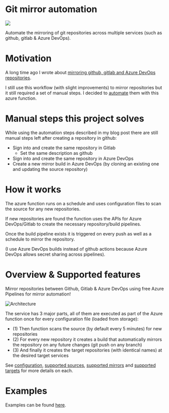 # Git mirror automation

<a href="https://portal.azure.com/#create/Microsoft.Template/uri/https%3A%2F%2Fraw.githubusercontent.com%2Fdanielscholl%2Fgit-mirror-automation%2Fmaster%2Fdeploy%2Fdeploy.json" target="_blank">
    <img src="http://azuredeploy.net/deploybutton.png"/>
</a>


Automate the mirroring of git repositories across multiple services (such as github, gitlab & Azure DevOps).

# Motivation

A long time ago I wrote about [mirroring github, gitlab and Azure DevOps repositories](https://marcstan.net/blog/2018/08/31/Mirror-github-gitlab-and-VSTS-repositories/).

I still use this workflow (with slight improvements) to mirror repositories but it still required a set of manual steps. I decided to [automate](https://xkcd.com/1319/) them with this azure function.

# Manual steps this project solves

While using the automation steps described in my blog post there are still manual steps left after creating a repository in github:

* Sign into and create the same repository in Gitlab
  * Set the same description as github
* Sign into and create the same repository in Azure DevOps
* Create a new mirror build in Azure DevOps (by cloning an existing one and updating the source repository)

# How it works

The azure function runs on a schedule and uses configuration files to scan the source for any new repositories.

If new repositories are found the function uses the APIs for Azure DevOps/Gitlab to create the necessary repository/build pipelines.

Once the build pipeline exists it is triggered on every push as well as a schedule to mirror the repository.

(I use Azure DevOps builds instead of github actions because Azure DevOps allows secret sharing across pipelines).

# Overview & Supported features

Mirror repositories between Github, Gitlab & Azure DevOps using free Azure Pipelines for mirror automation!

![Architecture](screenshots/architecture.png)

The service has 3 major parts, all of them are executed as part of the Azure function once for every configuration file (loaded from storage):

* (1) Then function scans the source (by default every 5 minutes) for new repositories
* (2) For every new repository it creates a build that automatically mirrors the repository on any future changes (git push on any branch)
* (3) And finally it creates the target repositories (with identical names) at the desired target services

See [configuration](docs/Configuration.md), [supported sources](docs/Supported%20sources.md), [supported mirrors](docs/Supported%20mirrors.md) and [supported targets](docs/Supported%20targets.md) for more details on each.

# Examples

Examples can be found [here](docs/Examples.md).

